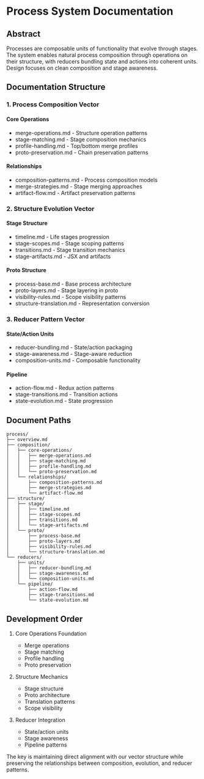 # Process System Documentation

## Abstract

Processes are composable units of functionality that evolve through stages. The system enables natural process composition through operations on their structure, with reducers bundling state and actions into coherent units. Design focuses on clean composition and stage awareness.

## Documentation Structure

### 1. Process Composition Vector
#### Core Operations
- merge-operations.md - Structure operation patterns
- stage-matching.md - Stage composition mechanics
- profile-handling.md - Top/bottom merge profiles
- proto-preservation.md - Chain preservation patterns

#### Relationships
- composition-patterns.md - Process composition models
- merge-strategies.md - Stage merging approaches
- artifact-flow.md - Artifact preservation patterns

### 2. Structure Evolution Vector
#### Stage Structure
- timeline.md - Life stages progression
- stage-scopes.md - Stage scoping patterns
- transitions.md - Stage transition mechanics
- stage-artifacts.md - JSX and artifacts

#### Proto Structure
- process-base.md - Base process architecture
- proto-layers.md - Stage layering in proto
- visibility-rules.md - Scope visibility patterns
- structure-translation.md - Representation conversion

### 3. Reducer Pattern Vector
#### State/Action Units
- reducer-bundling.md - State/action packaging
- stage-awareness.md - Stage-aware reduction
- composition-units.md - Composable functionality

#### Pipeline
- action-flow.md - Redux action patterns
- stage-transitions.md - Transition actions
- state-evolution.md - State progression

## Document Paths

```
process/
├── overview.md
├── composition/
│   ├── core-operations/
│   │   ├── merge-operations.md
│   │   ├── stage-matching.md
│   │   ├── profile-handling.md
│   │   └── proto-preservation.md
│   └── relationships/
│       ├── composition-patterns.md
│       ├── merge-strategies.md
│       └── artifact-flow.md
├── structure/
│   ├── stage/
│   │   ├── timeline.md
│   │   ├── stage-scopes.md
│   │   ├── transitions.md
│   │   └── stage-artifacts.md
│   └── proto/
│       ├── process-base.md
│       ├── proto-layers.md
│       ├── visibility-rules.md
│       └── structure-translation.md
└── reducers/
    ├── units/
    │   ├── reducer-bundling.md
    │   ├── stage-awareness.md
    │   └── composition-units.md
    └── pipeline/
        ├── action-flow.md
        ├── stage-transitions.md
        └── state-evolution.md
```

## Development Order

1. Core Operations Foundation
   - Merge operations
   - Stage matching
   - Profile handling
   - Proto preservation

2. Structure Mechanics
   - Stage structure
   - Proto architecture
   - Translation patterns
   - Scope visibility

3. Reducer Integration
   - State/action units
   - Stage awareness
   - Pipeline patterns

The key is maintaining direct alignment with our vector structure while preserving the relationships between composition, evolution, and reducer patterns.